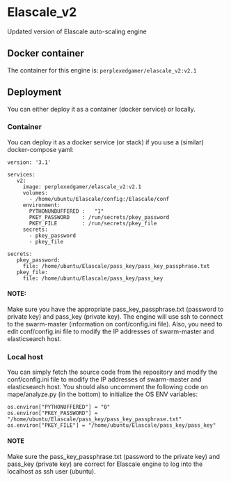 # Elascale_v2
Updated version of Elascale auto-scaling engine

## Docker container ##
The container for this engine is: `perplexedgamer/elascale_v2:v2.1`

## Deployment ##
You can either deploy it as a container (docker service) or locally.

### Container ###

You can deploy it as a docker service (or stack) if you use a (similar) docker-compose yaml:

```
version: '3.1'

services:
   v2:
     image: perplexedgamer/elascale_v2:v2.1
     volumes:
       - /home/ubuntu/Elascale/config:/Elascale/conf
     environment:
       PYTHONUNBUFFERED :   "1"
       PKEY_PASSWORD    : /run/secrets/pkey_password
       PKEY_FILE        : /run/secrets/pkey_file
     secrets:
       - pkey_password
       - pkey_file

secrets:
   pkey_password:
     file: /home/ubuntu/Elascale/pass_key/pass_key_passphrase.txt
   pkey_file:
     file: /home/ubuntu/Elascale/pass_key/pass_key
```

#### NOTE: ####
Make sure you have the appropriate pass_key_passphrase.txt (password to private key) and pass_key (private key). 
The engine will use ssh to connect to the swarm-master (information on conf/config.ini file). 
Also, you need to edit conf/config.ini file to modify the IP addresses of swarm-master and elasticsearch host. 

### Local host ###

You can simply fetch the source code from the repository and modify the conf/config.ini file to modify the IP addresses of swarm-master and elasticsearch host.
You should also uncomment the following code on mape/analyze.py (in the bottom) to initialize the OS ENV variables:

```
os.environ["PYTHONUFFERED"] = "0"
os.environ["PKEY_PASSWORD"] = "/home/ubuntu/Elascale/pass_key/pass_key_passphrase.txt"
os.environ["PKEY_FILE"] = "/home/ubuntu/Elascale/pass_key/pass_key"
```

#### NOTE ####

Make sure the pass_key_passphrase.txt (password to the private key) and pass_key (private key) are correct for Elascale engine to log into the localhost as ssh user (ubuntu).
